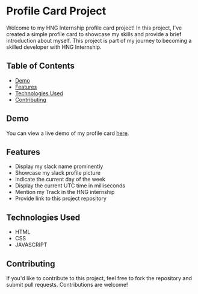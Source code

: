 # Profile Card Project

Welcome to my HNG Internship profile card project! In this project, I've created a simple profile card to showcase my skills and provide a brief introduction about myself. This project is part of my journey to becoming a skilled developer with HNG Internship.

## Table of Contents

- [Demo](#demo)
- [Features](#features)
- [Technologies Used](#technologies-used)
- [Contributing](#contributing)

## Demo

You can view a live demo of my profile card [here](https://your-demo-link.com).

## Features

- Display my slack name prominently
- Showcase my slack profile picture
- Indicate the current day of the week
- Display the current UTC time in milliseconds
- Mention my Track in the HNG internship
- Provide link to this project repository

## Technologies Used

- HTML
- CSS
- JAVASCRIPT

## Contributing

If you'd like to contribute to this project, feel free to fork the repository and submit pull requests. Contributions are welcome!
